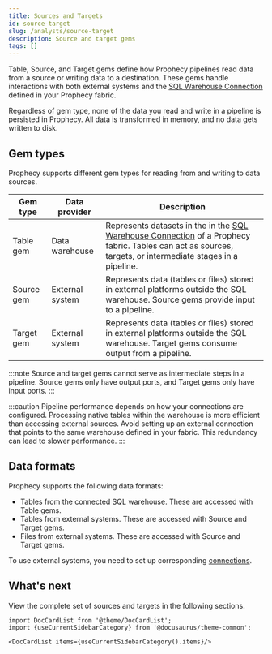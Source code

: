 ```yaml
---
title: Sources and Targets
id: source-target
slug: /analysts/source-target
description: Source and target gems
tags: []
---
```


Table, Source, and Target gems define how Prophecy pipelines read data from a source or writing data to a destination. These gems handle interactions with both external systems and the [SQL Warehouse Connection](/core/prophecy-fabrics/#connections) defined in your Prophecy fabric.

Regardless of gem type, none of the data you read and write in a pipeline is persisted in Prophecy. All data is transformed in memory, and no data gets written to disk.

## Gem types

Prophecy supports different gem types for reading from and writing to data sources.

| Gem type   | Data provider   | Description                                                                                                                                                                                       |
| ---------- | --------------- | ------------------------------------------------------------------------------------------------------------------------------------------------------------------------------------------------- |
| Table gem  | Data warehouse  | Represents datasets in the in the [SQL Warehouse Connection](/core/prophecy-fabrics/#connections) of a Prophecy fabric. Tables can act as sources, targets, or intermediate stages in a pipeline. |
| Source gem | External system | Represents data (tables or files) stored in external platforms outside the SQL warehouse. Source gems provide input to a pipeline.                                                                |
| Target gem | External system | Represents data (tables or files) stored in external platforms outside the SQL warehouse. Target gems consume output from a pipeline.                                                             |

:::note
Source and target gems cannot serve as intermediate steps in a pipeline. Source gems only have output ports, and Target gems only have input ports.
:::

:::caution
Pipeline performance depends on how your connections are configured. Processing native tables within the warehouse is more efficient than accessing external sources. Avoid setting up an external connection that points to the same warehouse defined in your fabric. This redundancy can lead to slower performance.
:::

## Data formats

Prophecy supports the following data formats:

- Tables from the connected SQL warehouse. These are accessed with Table gems.
- Tables from external systems. These are accessed with Source and Target gems.
- Files from external systems. These are accessed with Source and Target gems.

To use external systems, you need to set up corresponding [connections](docs/core/development/connections.md).

## What's next

View the complete set of sources and targets in the following sections.

```mdx-code-block
import DocCardList from '@theme/DocCardList';
import {useCurrentSidebarCategory} from '@docusaurus/theme-common';

<DocCardList items={useCurrentSidebarCategory().items}/>
```
